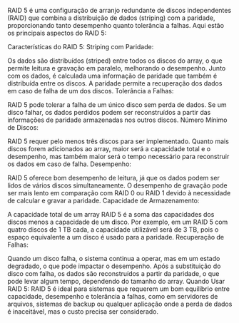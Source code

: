 RAID 5 é uma configuração de arranjo redundante de discos independentes (RAID) que combina a distribuição de dados (striping) com a paridade, proporcionando tanto desempenho quanto tolerância a falhas. Aqui estão os principais aspectos do RAID 5:

Características do RAID 5:
Striping com Paridade:

Os dados são distribuídos (striped) entre todos os discos do array, o que permite leitura e gravação em paralelo, melhorando o desempenho.
Junto com os dados, é calculada uma informação de paridade que também é distribuída entre os discos. A paridade permite a recuperação dos dados em caso de falha de um dos discos.
Tolerância a Falhas:

RAID 5 pode tolerar a falha de um único disco sem perda de dados. Se um disco falhar, os dados perdidos podem ser reconstruídos a partir das informações de paridade armazenadas nos outros discos.
Número Mínimo de Discos:

RAID 5 requer pelo menos três discos para ser implementado. Quanto mais discos forem adicionados ao array, maior será a capacidade total e o desempenho, mas também maior será o tempo necessário para reconstruir os dados em caso de falha.
Desempenho:

RAID 5 oferece bom desempenho de leitura, já que os dados podem ser lidos de vários discos simultaneamente.
O desempenho de gravação pode ser mais lento em comparação com RAID 0 ou RAID 1 devido à necessidade de calcular e gravar a paridade.
Capacidade de Armazenamento:

A capacidade total de um array RAID 5 é a soma das capacidades dos discos menos a capacidade de um disco. Por exemplo, em um RAID 5 com quatro discos de 1 TB cada, a capacidade utilizável será de 3 TB, pois o espaço equivalente a um disco é usado para a paridade.
Recuperação de Falhas:

Quando um disco falha, o sistema continua a operar, mas em um estado degradado, o que pode impactar o desempenho. Após a substituição do disco com falha, os dados são reconstruídos a partir da paridade, o que pode levar algum tempo, dependendo do tamanho do array.
Quando Usar RAID 5:
RAID 5 é ideal para sistemas que requerem um bom equilíbrio entre capacidade, desempenho e tolerância a falhas, como em servidores de arquivos, sistemas de backup ou qualquer aplicação onde a perda de dados é inaceitável, mas o custo precisa ser considerado.
